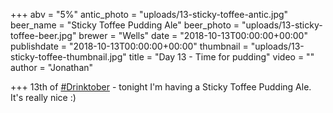 +++
abv = "5%"
antic_photo = "uploads/13-sticky-toffee-antic.jpg"
beer_name = "Sticky Toffee Pudding Ale"
beer_photo = "uploads/13-sticky-toffee-beer.jpg"
brewer = "Wells"
date = "2018-10-13T00:00:00+00:00"
publishdate = "2018-10-13T00:00:00+00:00"
thumbnail = "uploads/13-sticky-toffee-thumbnail.jpg"
title = "Day 13 - Time for pudding"
video = ""
author = "Jonathan"

+++
13th of [#Drinktober](https://www.facebook.com/hashtag/drinktober?source=feed_text&epa=HASHTAG) - tonight I'm having a Sticky Toffee Pudding Ale. It's really nice :)